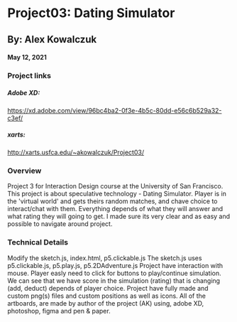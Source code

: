 # Project03: Dating Simulator
## By: Alex Kowalczuk
#### May 12, 2021
### Project links
##### Adobe XD:
https://xd.adobe.com/view/96bc4ba2-0f3e-4b5c-80dd-e56c6b529a32-c3ef/
##### xarts:
http://xarts.usfca.edu/~akowalczuk/Project03/

### Overview
Project 3 for Interaction Design course at the University of San Francisco. This project is about speculative technology - Dating Simulator. Player is in the 'virtual world' and gets theirs random matches, and chave choice to interact/chat with them. Everything depends of what they will answer and what rating they will going to get. I made sure its very clear and as easy and possible to navigate around project. 

### Technical Details

Modify the sketch.js, index.html, p5.clickable.js
The sketch.js uses p5.clickable.js, p5.play.js, p5.2DAdventure.js
Project have interaction with mouse. Player easly need to click for buttons to play/continue simulation. We can see that we have score in the simulation (rating) that is changing (add, deduct) depends of player choice. Project have fully made and custom png(s) files and custom positions as well as icons. All of the artboards, are made by author of the project (AK) using, adobe XD, photoshop, figma and pen & paper. 
